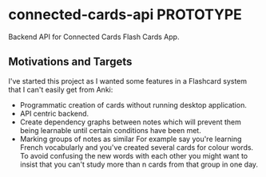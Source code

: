 # connected-cards-api PROTOTYPE
Backend API for Connected Cards Flash Cards App.

## Motivations and Targets
I've started this project as I wanted some features in a Flashcard system that I can't easily get from Anki:
- Programmatic creation of cards without running desktop application.
- API centric backend.
- Create dependency graphs between notes which will prevent them being learnable until certain conditions have been met.
- Marking groups of notes as similar
  For example say you're learning French vocabularly and you've created several cards for colour words. To avoid confusing the new words with each other you might want to insist that you can't study more than n cards from that group in one day.